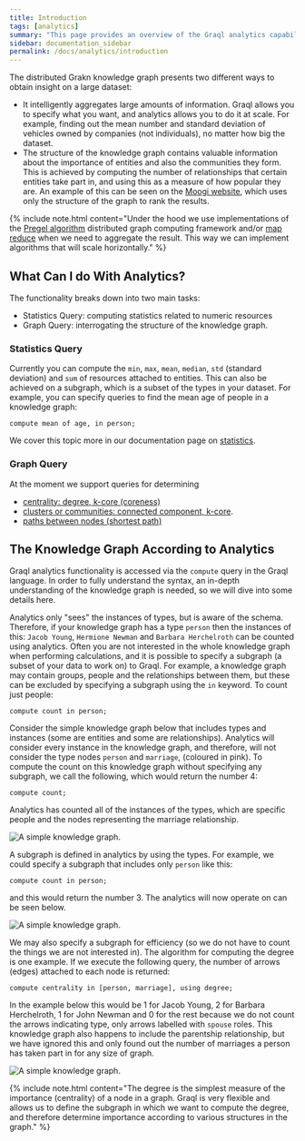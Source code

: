 ```yaml
---
title: Introduction
tags: [analytics]
summary: "This page provides an overview of the Graql analytics capabilities."
sidebar: documentation_sidebar
permalink: /docs/analytics/introduction
---
```


The distributed Grakn knowledge graph presents two different ways to obtain insight on a large dataset:

 *   It intelligently aggregates large amounts of information. Graql allows you to specify what you want, and analytics allows you to do it at scale. For example, finding out the mean number and standard deviation of vehicles owned by companies (not individuals), no matter how big the dataset.
 *  The structure of the knowledge graph contains valuable information about the importance of entities and also the communities they form. This is achieved by computing the number of relationships that certain entities take part in, and using this as a measure of how popular they are. An example of this can be seen on the [Moogi website](https://moogi.co), which uses only the structure of the graph to rank the results.

{% include note.html content="Under the hood we use implementations of the [Pregel algorithm](https://www.quora.com/What-are-the-main-concepts-behind-Googles-Pregel) distributed graph computing
framework and/or [map reduce](https://en.wikipedia.org/wiki/MapReduce) when we need to aggregate the result. This way we can implement algorithms that will scale horizontally." %}

## What Can I do With Analytics?

The functionality breaks down into two main tasks:

*  Statistics Query: computing statistics related to numeric resources
*  Graph Query: interrogating the structure of the knowledge graph.

### Statistics Query

Currently you can compute the `min`, `max`, `mean`, `median`, `std` (standard deviation) and `sum` of resources attached to entities. This
can also be achieved on a subgraph, which is a subset of the types in your dataset. For example, you can specify queries to find the mean age of people in a knowledge graph:

```lang-graql
compute mean of age, in person;
```

We cover this topic more in our documentation page on [statistics](./compute-statistics).

### Graph Query

At the moment we support queries for determining

* [centrality: degree, k-core (coreness)](./compute-centrality)
* [clusters or communities: connected component, k-core](./compute-cluster).
* [paths between nodes (shortest path)](./compute-shortest-path)

## The Knowledge Graph According to Analytics

Graql analytics functionality is accessed via the `compute` query in the Graql language. In order to fully understand the
syntax, an in-depth understanding of the knowledge graph is needed, so we will dive into some details here.

Analytics only "sees" the instances of types, but is aware of the schema. Therefore, if your knowledge graph has a type `person`
then the instances of this: `Jacob Young`, `Hermione Newman` and `Barbara Herchelroth` can be counted using analytics.
Often you are not interested in the whole knowledge graph when performing calculations, and it is possible to specify a subgraph (a subset of your data to work on) to Graql.
For example, a knowledge graph may contain groups, people and the relationships between them, but these can be excluded by specifying a subgraph using the `in` keyword.
To count just people:

```lang-graql
compute count in person;
```

Consider the simple knowledge graph below that includes types and instances (some are entities and some are relationships).
Analytics will consider every instance in the knowledge graph, and therefore, will not consider the type nodes `person` and `marriage`, (coloured in pink).
To compute the count on this knowledge graph without specifying any subgraph, we call the following, which would return the number 4:

```lang-graql
compute count;
```

Analytics has counted all of the instances of the types, which are specific people and the nodes representing
the marriage relationship.

![A simple knowledge graph.](/images/analytics_sub_Graph.png)

A subgraph is defined in analytics by using the types. For example, we could specify a subgraph that includes only
`person` like this:

```lang-graql
compute count in person;
```

and this would return the number 3.
The analytics will now operate on can be seen below.

![A simple knowledge graph.](/images/analytics_another_sub_Graph.png)


We may also specify a subgraph for efficiency (so we do not have to count the things we are not interested in).
The algorithm for computing the degree is one example.
If we execute the following query, the number of arrows (edges) attached to each node is returned:

```lang-graql
compute centrality in [person, marriage], using degree;
```

In the example below this would be 1 for Jacob Young, 2 for Barbara Herchelroth, 1 for John Newman and 0 for the rest because we do not count the arrows indicating type, only arrows labelled with `spouse` roles.
This knowledge graph also happens to include the parentship relationship, but we have ignored this and only found out the number of marriages a person has taken part in for any size of graph.

![A simple knowledge graph.](/images/analytics_degree_sub_Graph.png)

{% include note.html content="The degree is the simplest measure of the importance (centrality) of a node in a graph.
Graql is very flexible and allows us to define the subgraph in which we want to compute the degree, and therefore determine
importance according to various structures in the graph." %}
